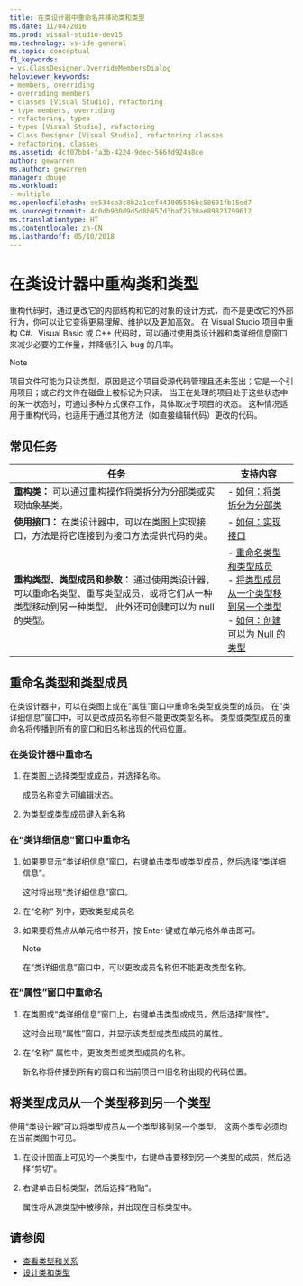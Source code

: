 ```yaml
---
title: 在类设计器中重命名并移动类和类型
ms.date: 11/04/2016
ms.prod: visual-studio-dev15
ms.technology: vs-ide-general
ms.topic: conceptual
f1_keywords:
- vs.ClassDesigner.OverrideMembersDialog
helpviewer_keywords:
- members, overriding
- overriding members
- classes [Visual Studio], refactoring
- type members, overriding
- refactoring, types
- types [Visual Studio], refactoring
- Class Designer [Visual Studio], refactoring classes
- refactoring, classes
ms.assetid: dcf07bb4-fa3b-4224-9dec-566fd924a8ce
author: gewarren
ms.author: gewarren
manager: douge
ms.workload:
- multiple
ms.openlocfilehash: ee534ca3c8b2a1cef441005586bc58601fb15ed7
ms.sourcegitcommit: 4c0db930d9d5d8b857d3baf2530ae89823799612
ms.translationtype: HT
ms.contentlocale: zh-CN
ms.lasthandoff: 05/10/2018
---
```

# <a name="refactor-classes-and-types-in-class-designer"></a>在类设计器中重构类和类型

重构代码时，通过更改它的内部结构和它的对象的设计方式，而不是更改它的外部行为，你可以让它变得更易理解、维护以及更加高效。 在 Visual Studio 项目中重构 C#、Visual Basic 或 C++ 代码时，可以通过使用类设计器和类详细信息窗口来减少必要的工作量，并降低引入 bug 的几率。

> [!NOTE]
> 项目文件可能为只读类型，原因是这个项目受源代码管理且还未签出；它是一个引用项目；或它的文件在磁盘上被标记为只读。 当正在处理的项目处于这些状态中的某一状态时，可通过多种方式保存工作，具体取决于项目的状态。 这种情况适用于重构代码，也适用于通过其他方法（如直接编辑代码）更改的代码。

## <a name="common-tasks"></a>常见任务

|任务|支持内容|
|----------|------------------------|
|**重构类：** 可以通过重构操作将类拆分为分部类或实现抽象基类。|-   [如何：将类拆分为分部类](how-to-split-a-class-into-partial-classes.md)|
|**使用接口：** 在类设计器中，可以在类图上实现接口，方法是将它连接到为接口方法提供代码的类。|-   [如何：实现接口](how-to-implement-an-interface.md)|
|**重构类型、类型成员和参数：** 通过使用类设计器，可以重命名类型、重写类型成员，或将它们从一种类型移动到另一种类型。 此外还可创建可以为 null 的类型。|-   [重命名类型和类型成员](#rename-types-and-type-members)<br />-   [将类型成员从一个类型移到另一个类型](#move-type-members-from-one-type-to-another)<br />-   [如何：创建可以为 Null 的类型](how-to-create-a-nullable-type.md)|

## <a name="rename-types-and-type-members"></a>重命名类型和类型成员

在类设计器中，可以在类图上或在“属性”窗口中重命名类型或类型的成员。 在“类详细信息”窗口中，可以更改成员名称但不能更改类型名称。 类型或类型成员的重命名将传播到所有的窗口和旧名称出现的代码位置。

### <a name="rename-in-the-class-designer"></a>在类设计器中重命名

1. 在类图上选择类型或成员，并选择名称。

     成员名称变为可编辑状态。

2. 为类型或类型成员键入新名称

### <a name="rename-in-the-class-details-window"></a>在“类详细信息”窗口中重命名

1. 如果要显示“类详细信息”窗口，右键单击类型或类型成员，然后选择“类详细信息”。

     这时将出现“类详细信息”窗口。

2. 在“名称”  列中，更改类型成员名

3. 如果要将焦点从单元格中移开，按 Enter 键或在单元格外单击即可。

    > [!NOTE]
    > 在“类详细信息”窗口中，可以更改成员名称但不能更改类型名称。

### <a name="rename-in-the-properties-window"></a>在“属性”窗口中重命名

1. 在类图或“类详细信息”窗口上，右键单击类型或成员，然后选择“属性”。

     这时会出现“属性”窗口，并显示该类型或类型成员的属性。

2. 在“名称”  属性中，更改类型或类型成员的名称。

     新名称将传播到所有的窗口和当前项目中旧名称出现的代码位置。

## <a name="move-type-members-from-one-type-to-another"></a>将类型成员从一个类型移到另一个类型

使用“类设计器”可以将类型成员从一个类型移到另一个类型。 这两个类型必须均在当前类图中可见。

1. 在设计图面上可见的一个类型中，右键单击要移到另一个类型的成员，然后选择“剪切”。

2. 右键单击目标类型，然后选择“粘贴”。

     属性将从源类型中被移除，并出现在目标类型中。

## <a name="see-also"></a>请参阅

- [查看类型和关系](viewing-types-and-relationships.md)
- [设计类和类型](designing-classes-and-types.md)